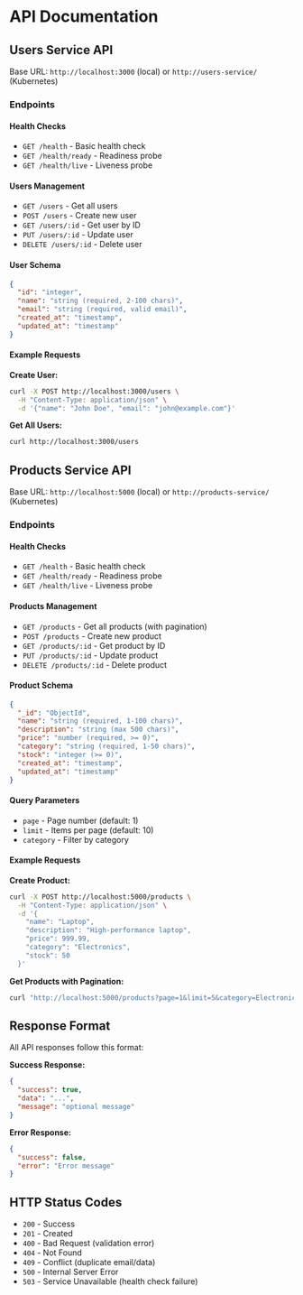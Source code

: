 # API Documentation

## Users Service API

Base URL: `http://localhost:3000` (local) or `http://users-service/` (Kubernetes)

### Endpoints

#### Health Checks
- `GET /health` - Basic health check
- `GET /health/ready` - Readiness probe
- `GET /health/live` - Liveness probe

#### Users Management
- `GET /users` - Get all users
- `POST /users` - Create new user
- `GET /users/:id` - Get user by ID
- `PUT /users/:id` - Update user
- `DELETE /users/:id` - Delete user

#### User Schema
```json
{
  "id": "integer",
  "name": "string (required, 2-100 chars)",
  "email": "string (required, valid email)",
  "created_at": "timestamp",
  "updated_at": "timestamp"
}
```

#### Example Requests

**Create User:**
```bash
curl -X POST http://localhost:3000/users \
  -H "Content-Type: application/json" \
  -d '{"name": "John Doe", "email": "john@example.com"}'
```

**Get All Users:**
```bash
curl http://localhost:3000/users
```

## Products Service API

Base URL: `http://localhost:5000` (local) or `http://products-service/` (Kubernetes)

### Endpoints

#### Health Checks
- `GET /health` - Basic health check
- `GET /health/ready` - Readiness probe
- `GET /health/live` - Liveness probe

#### Products Management
- `GET /products` - Get all products (with pagination)
- `POST /products` - Create new product
- `GET /products/:id` - Get product by ID
- `PUT /products/:id` - Update product
- `DELETE /products/:id` - Delete product

#### Product Schema
```json
{
  "_id": "ObjectId",
  "name": "string (required, 1-100 chars)",
  "description": "string (max 500 chars)",
  "price": "number (required, >= 0)",
  "category": "string (required, 1-50 chars)",
  "stock": "integer (>= 0)",
  "created_at": "timestamp",
  "updated_at": "timestamp"
}
```

#### Query Parameters
- `page` - Page number (default: 1)
- `limit` - Items per page (default: 10)
- `category` - Filter by category

#### Example Requests

**Create Product:**
```bash
curl -X POST http://localhost:5000/products \
  -H "Content-Type: application/json" \
  -d '{
    "name": "Laptop",
    "description": "High-performance laptop",
    "price": 999.99,
    "category": "Electronics",
    "stock": 50
  }'
```

**Get Products with Pagination:**
```bash
curl "http://localhost:5000/products?page=1&limit=5&category=Electronics"
```

## Response Format

All API responses follow this format:

**Success Response:**
```json
{
  "success": true,
  "data": "...",
  "message": "optional message"
}
```

**Error Response:**
```json
{
  "success": false,
  "error": "Error message"
}
```

## HTTP Status Codes

- `200` - Success
- `201` - Created
- `400` - Bad Request (validation error)
- `404` - Not Found
- `409` - Conflict (duplicate email/data)
- `500` - Internal Server Error
- `503` - Service Unavailable (health check failure)
